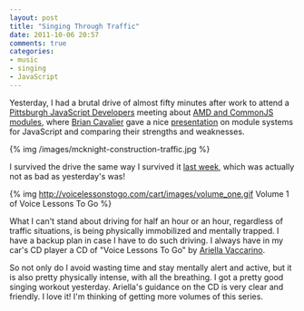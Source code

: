```yaml
---
layout: post
title: "Singing Through Traffic"
date: 2011-10-06 20:57
comments: true
categories:
- music
- singing
- JavaScript
---
```

Yesterday, I had a brutal drive of almost fifty minutes after work to attend a [Pittsburgh JavaScript Developers](http://www.meetup.com/Pittsburgh-JavaScript-Developers/) meeting about [AMD and CommonJS modules](http://www.meetup.com/Pittsburgh-JavaScript-Developers/events/34568402/), where [Brian Cavalier](http://briancavalier.com/) gave a nice [presentation](http://briancavalier.com/presentations/pgh-js-amd-10-2011/) on module systems for JavaScript and comparing their strengths and weaknesses.

{% img /images/mcknight-construction-traffic.jpg %}

I survived the drive the same way I survived it [last week](http://franklinchen.com/blog/2011/09/27/when-jquery-attacks/), which was actually not as bad as yesterday's was!

<!--more-->

{% img http://voicelessonstogo.com/cart/images/volume_one.gif Volume 1 of Voice Lessons To Go %}

What I can't stand about driving for half an hour or an hour, regardless of traffic situations, is being physically immobilized and mentally trapped. I have a backup plan in case I have to do such driving. I always have in my car's CD player a CD of "Voice Lessons To Go" by [Ariella Vaccarino](http://voicelessonstogo.com/).

So not only do I avoid wasting time and stay mentally alert and active, but it is also pretty physically intense, with all the breathing. I got a pretty good singing workout yesterday. Ariella's guidance on the CD is very clear and friendly. I love it! I'm thinking of getting more volumes of this series.

